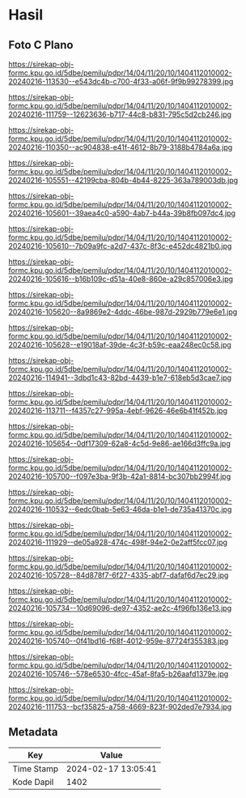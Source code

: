 # Hasil

## Foto C Plano

https://sirekap-obj-formc.kpu.go.id/5dbe/pemilu/pdpr/14/04/11/20/10/1404112010002-20240216-113530--e543dc4b-c700-4f33-a06f-9f9b99278399.jpg

https://sirekap-obj-formc.kpu.go.id/5dbe/pemilu/pdpr/14/04/11/20/10/1404112010002-20240216-111759--12623636-b717-44c8-b831-795c5d2cb246.jpg

https://sirekap-obj-formc.kpu.go.id/5dbe/pemilu/pdpr/14/04/11/20/10/1404112010002-20240216-110350--ac904838-e41f-4612-8b79-3188b4784a6a.jpg

https://sirekap-obj-formc.kpu.go.id/5dbe/pemilu/pdpr/14/04/11/20/10/1404112010002-20240216-105551--42199cba-804b-4b44-8225-363a789003db.jpg

https://sirekap-obj-formc.kpu.go.id/5dbe/pemilu/pdpr/14/04/11/20/10/1404112010002-20240216-105601--39aea4c0-a590-4ab7-b44a-39b8fb097dc4.jpg

https://sirekap-obj-formc.kpu.go.id/5dbe/pemilu/pdpr/14/04/11/20/10/1404112010002-20240216-105610--7b09a9fc-a2d7-437c-8f3c-e452dc4821b0.jpg

https://sirekap-obj-formc.kpu.go.id/5dbe/pemilu/pdpr/14/04/11/20/10/1404112010002-20240216-105616--b16b109c-d51a-40e8-860e-a29c857006e3.jpg

https://sirekap-obj-formc.kpu.go.id/5dbe/pemilu/pdpr/14/04/11/20/10/1404112010002-20240216-105620--8a9869e2-4ddc-46be-987d-2929b779e6e1.jpg

https://sirekap-obj-formc.kpu.go.id/5dbe/pemilu/pdpr/14/04/11/20/10/1404112010002-20240216-105628--e19018af-39de-4c3f-b59c-eaa248ec0c58.jpg

https://sirekap-obj-formc.kpu.go.id/5dbe/pemilu/pdpr/14/04/11/20/10/1404112010002-20240216-114941--3dbd1c43-82bd-4439-b1e7-618eb5d3cae7.jpg

https://sirekap-obj-formc.kpu.go.id/5dbe/pemilu/pdpr/14/04/11/20/10/1404112010002-20240216-113711--f4357c27-995a-4ebf-9626-46e6b41f452b.jpg

https://sirekap-obj-formc.kpu.go.id/5dbe/pemilu/pdpr/14/04/11/20/10/1404112010002-20240216-105654--0df17309-62a8-4c5d-9e86-ae166d3ffc9a.jpg

https://sirekap-obj-formc.kpu.go.id/5dbe/pemilu/pdpr/14/04/11/20/10/1404112010002-20240216-105700--f097e3ba-9f3b-42a1-8814-bc307bb2994f.jpg

https://sirekap-obj-formc.kpu.go.id/5dbe/pemilu/pdpr/14/04/11/20/10/1404112010002-20240216-110532--6edc0bab-5e63-46da-b1e1-de735a41370c.jpg

https://sirekap-obj-formc.kpu.go.id/5dbe/pemilu/pdpr/14/04/11/20/10/1404112010002-20240216-111929--de05a928-474c-498f-94e2-0e2aff5fcc07.jpg

https://sirekap-obj-formc.kpu.go.id/5dbe/pemilu/pdpr/14/04/11/20/10/1404112010002-20240216-105728--84d878f7-6f27-4335-abf7-dafaf6d7ec29.jpg

https://sirekap-obj-formc.kpu.go.id/5dbe/pemilu/pdpr/14/04/11/20/10/1404112010002-20240216-105734--10d69096-de97-4352-ae2c-4f96fb136e13.jpg

https://sirekap-obj-formc.kpu.go.id/5dbe/pemilu/pdpr/14/04/11/20/10/1404112010002-20240216-105740--0f41bd16-f68f-4012-959e-87724f355383.jpg

https://sirekap-obj-formc.kpu.go.id/5dbe/pemilu/pdpr/14/04/11/20/10/1404112010002-20240216-105746--578e6530-4fcc-45af-8fa5-b26aafd1379e.jpg

https://sirekap-obj-formc.kpu.go.id/5dbe/pemilu/pdpr/14/04/11/20/10/1404112010002-20240216-111753--bcf35825-a758-4669-823f-902ded7e7934.jpg


## Metadata

| Key        | Value               |
| ---------- | ------------------- |
| Time Stamp | 2024-02-17 13:05:41 |
| Kode Dapil | 1402                |



